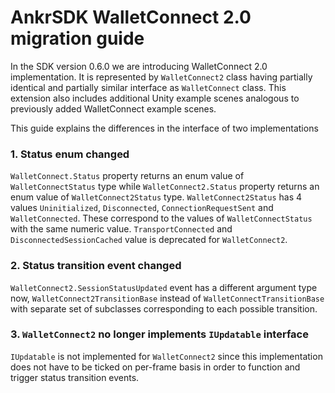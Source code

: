 # AnkrSDK WalletConnect 2.0 migration guide

In the SDK version 0.6.0 we are introducing WalletConnect 2.0 implementation. It is represented by `WalletConnect2` class having partially identical and partially similar interface as `WalletConnect` class. This extension also includes additional Unity example scenes analogous to previously added WalletConnect example scenes.

This guide explains the differences in the interface of two implementations

### 1. Status enum changed

`WalletConnect.Status` property returns an enum value of `WalletConnectStatus` type while `WalletConnect2.Status` property returns an enum value of `WalletConnect2Status` type.  `WalletConnect2Status` has 4 values `Uninitialized`, `Disconnected`, `ConnectionRequestSent` and `WalletConnected`. These correspond to the values of `WalletConnectStatus` with the same numeric value. `TransportConnected` and `DisconnectedSessionCached` value is deprecated for `WalletConnect2`.

### 2. Status transition event changed

`WalletConnect2.SessionStatusUpdated` event has a different argument type now, `WalletConnect2TransitionBase` instead of `WalletConnectTransitionBase` with separate set of subclasses corresponding to each possible transition.


### 3. `WalletConnect2` no longer implements `IUpdatable` interface

`IUpdatable` is not implemented for `WalletConnect2` since this implementation does not have to be ticked on per-frame basis in order to function and trigger status transition events.

